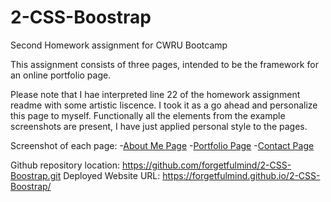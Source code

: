 # 2-CSS-Boostrap

Second Homework assignment for CWRU Bootcamp

This assignment consists of three pages, intended to be the framework for an online portfolio page.  

Please note that I hae interpreted line 22 of the homework assignment readme with some artistic liscence. I took it as a go ahead and personalize this page to myself. Functionally all the elements from the example screenshots are present, I have just applied personal style to the pages. 

Screenshot of each page:
-[About Me Page](./assets/imgs/aboutMe.jpg)
-[Portfolio Page](./assets/imgs/portfolio.jpg)
-[Contact Page](./assets/imgs/contact.jpg)

Github repository location: https://github.com/forgetfulmind/2-CSS-Boostrap.git
Deployed Website URL: https://forgetfulmind.github.io/2-CSS-Boostrap/